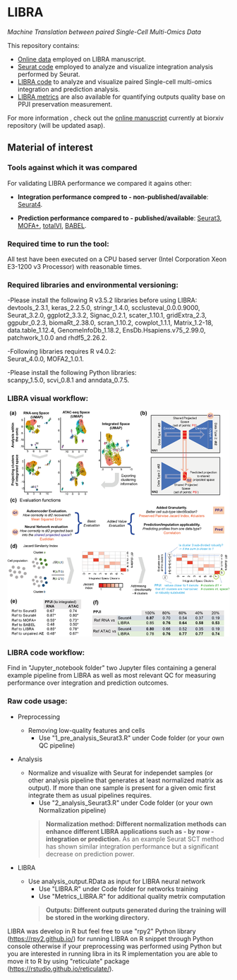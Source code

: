 # LIBRA
*Machine Translation between paired Single-Cell Multi-Omics Data*

This repository contains:
- [Online data](https://github.com/TranslationalBioinformaticsUnit/LIBRA/blob/main/data/) employed on LIBRA manuscript.
- [Seurat code](https://github.com/TranslationalBioinformaticsUnit/LIBRA/blob/main/R/) employed to analyze and visualize integration analysis performed by Seurat.
- [LIBRA code](https://github.com/TranslationalBioinformaticsUnit/LIBRA/blob/main/R/) to analyze and visualize paired Single-cell multi-omics integration and prediction analysis.
- [LIBRA metrics](https://github.com/TranslationalBioinformaticsUnit/LIBRA/blob/main/R/) are also available for quantifying outputs quality base on PPJI preservation measurement.

For more information , check out the [online manuscript](https://www.biorxiv.org/content/10.1101/2021.01.27.428400v1) currently at biorxiv repository (will be updated asap).

## Material of interest

### Tools against which it was compared
For validating LIBRA performance we compared it agains other:

- **Integration performance compred to - non-published/available**: [Seurat4](https://github.com/satijalab/seurat).

- **Prediction performance compared to - published/available**: [Seurat3](https://satijalab.org/seurat/articles/integration_mapping.html), [MOFA+](https://biofam.github.io/MOFA2/index.html), [totalVI](https://github.com/YosefLab/scvi-tools), [BABEL](https://github.com/wukevin/babel).

### Required time to run the tool:
All test have been executed on a CPU based server (Intel Corporation Xeon E3-1200 v3 Processor) with reasonable times.

### Required libraries and environmental versioning:
-Please install the following R v3.5.2 libraries before using LIBRA:  
devtools_2.3.1, keras_2.2.5.0, stringr_1.4.0, scclusteval_0.0.0.9000, Seurat_3.2.0, ggplot2_3.3.2, Signac_0.2.1, scater_1.10.1, gridExtra_2.3, ggpubr_0.2.3, biomaRt_2.38.0, scran_1.10.2, cowplot_1.1.1, Matrix_1.2-18, data.table_1.12.4, GenomeInfoDb_1.18.2, EnsDb.Hsapiens.v75_2.99.0, patchwork_1.0.0 and rhdf5_2.26.2.  

-Following libraries requires R v4.0.2:  
Seurat_4.0.0, MOFA2_1.0.1.  

-Please install the following Python libraries:  
scanpy_1.5.0, scvi_0.8.1 and anndata_0.7.5.  


### LIBRA visual workflow:
![workflow.png](https://github.com/TranslationalBioinformaticsUnit/LIBRA/blob/main/gaf/figures/workflow.png)

### LIBRA code workflow:
Find in "Jupyter_notebook folder" two Jupyter files containing a general example pipeline from LIBRA as well as most relevant QC for measuring performance over integration and prediction outcomes.

### Raw code usage:
- Preprocessing
  - Removing low-quality features and cells
    - Use "1_pre_analysis_Seurat3.R" under Code folder (or your own QC pipeline)
    
- Analysis
  - Normalize and visualize with Seurat for independet samples (or other analysis pipeline that generates at least normalized matrix as output). If more than one sample is present for a given omic first integrate them as usual pipelines requires.
    - Use "2_analysis_Seurat3.R" under Code folder (or your own Normalization pipeline)
    > **Normalization method: Different normalization methods can enhance different LIBRA applications such as - by now - integration or prediction.** As an example Seurat SCT method has shown similar integration performance but a significant decrease on prediction power.

- LIBRA 
  - Use analysis_output.RData as input for LIBRA neural network
    - Use "LIBRA.R" under Code folder for networks training
    - Use "Metrics_LIBRA.R" for additional quality metrix computation
    > **Outputs: Different outputs generated during the training will be stored in the working directory.**

LIBRA was develop in R but feel free to use "rpy2" Python library (https://rpy2.github.io/) for running LIBRA on R snippet through Python console otherwise if your preprocessing was performed using Python but you are interested in running libra in its R implementation you are able to move it to R by using "reticulate" package (https://rstudio.github.io/reticulate/).
